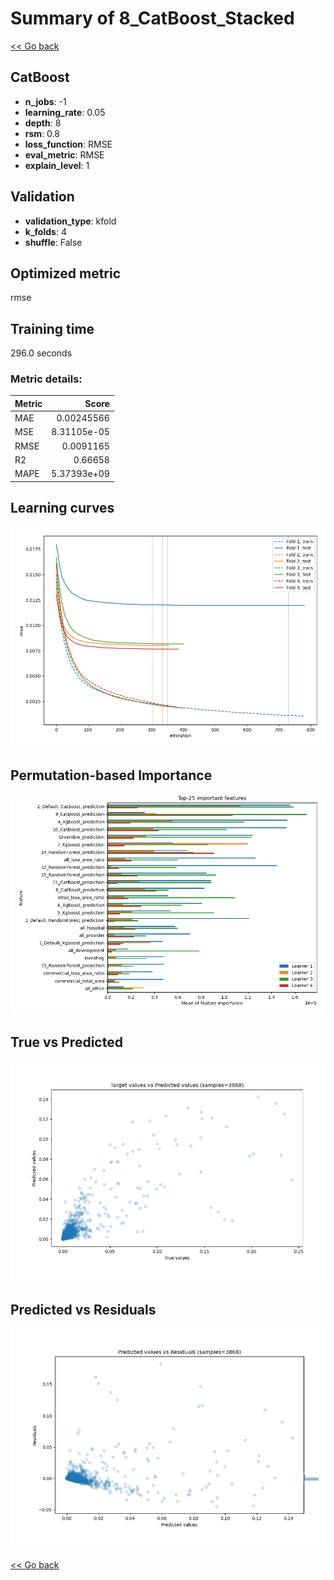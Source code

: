 # Summary of 8_CatBoost_Stacked

[<< Go back](../README.md)


## CatBoost
- **n_jobs**: -1
- **learning_rate**: 0.05
- **depth**: 8
- **rsm**: 0.8
- **loss_function**: RMSE
- **eval_metric**: RMSE
- **explain_level**: 1

## Validation
 - **validation_type**: kfold
 - **k_folds**: 4
 - **shuffle**: False

## Optimized metric
rmse

## Training time

296.0 seconds

### Metric details:
| Metric   |       Score |
|:---------|------------:|
| MAE      | 0.00245566  |
| MSE      | 8.31105e-05 |
| RMSE     | 0.0091165   |
| R2       | 0.66658     |
| MAPE     | 5.37393e+09 |



## Learning curves
![Learning curves](learning_curves.png)

## Permutation-based Importance
![Permutation-based Importance](permutation_importance.png)
## True vs Predicted

![True vs Predicted](true_vs_predicted.png)


## Predicted vs Residuals

![Predicted vs Residuals](predicted_vs_residuals.png)



[<< Go back](../README.md)

